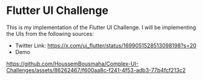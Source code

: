 # Flutter UI Challenge

This is my implementation of the Flutter UI Challenge. I will be implementing the UIs from the following sources:

- Twitter Link: https://x.com/ui_flutter/status/1699051528513098198?s=20
- Demo
  
https://github.com/HoussemBousmaha/Complex-UI-Challenges/assets/86262467/f600aa8c-f241-4f53-adb3-77b4fcf213c2

